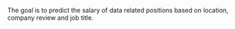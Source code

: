 The goal is to predict the salary of data related positions based on location, company review and job title.
